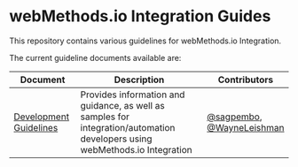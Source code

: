 # webMethods.io Integration Guides

This repository contains various guidelines for webMethods.io Integration.

The current guideline documents available are:

| Document                                                                | Description                                                                                                                  | Contributors                          |
| ----------------------------------------------------------------------- | ---------------------------------------------------------------------------------------------------------------------------- | ------------------------------------- |
| [Development Guidelines](development-guidelines/development-guidelines.md) | Provides information and guidance, as well as samples for integration/automation developers using webMethods.io Integration | [@sagpembo](https://github.com/sagpembo),<br> [@WayneLeishman](https://github.com/WayneLeishman) |
